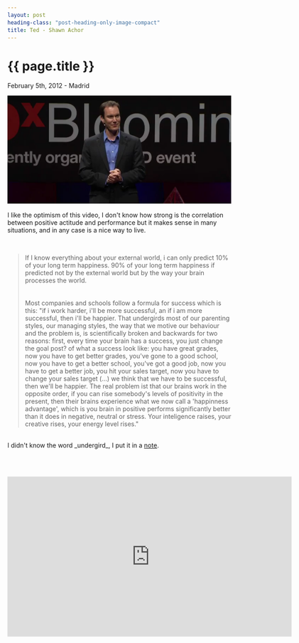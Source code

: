 ```yaml
---
layout: post
heading-class: "post-heading-only-image-compact"
title: Ted - Shawn Achor
---
```


{{ page.title }}
================

<p class="meta">February 5th, 2012 - Madrid</p>


<img src="/img/ted - shawn achor.png" />

I like the optimism of this video, I don't know how strong is the correlation between positive actitude and performance but it makes sense in many situations, and in any case is a nice way to live.

<br />
<blockquote>
If I know everything about your external world, i can only predict 10% of your long term happiness. 90% of your long term happiness if predicted not by the external world but by the way your brain processes the world.
<br /><br/><br/>
Most companies and schools follow a formula for success which is this: "if i work harder, i'll be more successful, an if i am more successful, then i'll be happier. That undergirds most of our parenting styles, our managing styles, the way that we motive our behaviour and the problem is, is scientifically broken and backwards for two reasons: first, every time your brain has a success,  you just change the goal post? of what a success look like: you have great grades, now you have to get better grades, you've gone to a good school, now you have to get a better school, you've got a good job, now you have to get a better job, you hit your sales target, now you have to change your sales target (...) we think that we have to be successful, then we'll be happier. The real problem ist that our brains work in the opposite order, if you can rise somebody's levels of positivity in the present, then their brains experience what we now call a 'happinness advantage', which is you brain in positive performs significantly better than it does in negative, neutral or stress. Your inteligence raises, your creative rises, your energy level rises."
</blockquote>

<br />
I didn't know the word _undergird_, I put it in a <a href="http://www.wolty.com/fsainz/en/to-undergird">note</a>.

<br /><br />

<iframe src="https://embed-ssl.ted.com/talks/shawn_achor_the_happy_secret_to_better_work.html" width="640" height="360" frameborder="0" scrolling="no" webkitAllowFullScreen mozallowfullscreen allowFullScreen></iframe>
